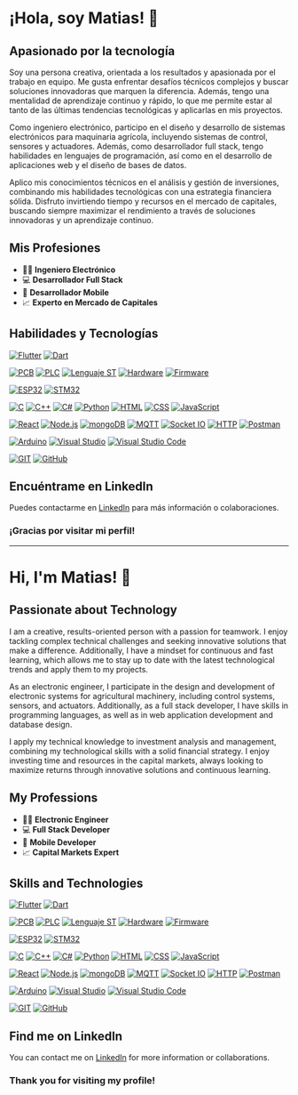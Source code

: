 # ¡Hola, soy Matias! 👋

## Apasionado por la tecnología

Soy una persona creativa, orientada a los resultados y apasionada por el trabajo en equipo. Me gusta enfrentar desafíos técnicos complejos y buscar soluciones innovadoras que marquen la diferencia. Además, tengo una mentalidad de aprendizaje continuo y rápido, lo que me permite estar al tanto de las últimas tendencias tecnológicas y aplicarlas en mis proyectos.

Como ingeniero electrónico, participo en el diseño y desarrollo de sistemas electrónicos para maquinaria agrícola, incluyendo sistemas de control, sensores y actuadores. Además, como desarrollador full stack, tengo habilidades en lenguajes de programación, así como en el desarrollo de aplicaciones web y el diseño de bases de datos.

Aplico mis conocimientos técnicos en el análisis y gestión de inversiones, combinando mis habilidades tecnológicas con una estrategia financiera sólida. Disfruto invirtiendo tiempo y recursos en el mercado de capitales, buscando siempre maximizar el rendimiento a través de soluciones innovadoras y un aprendizaje continuo.

## Mis Profesiones

- 👨‍🔧 **Ingeniero Electrónico**
- 💻 **Desarrollador Full Stack**
- 📱 **Desarrollador Mobile**
- 📈 **Experto en Mercado de Capitales**

## Habilidades y Tecnologías

[![Flutter](https://img.shields.io/badge/Flutter-02569B?style=for-the-badge&logo=flutter&logoColor=white)](#)
[![Dart](https://img.shields.io/badge/Dart-0175C2?style=for-the-badge&logo=dart&logoColor=white)](#)

[![PCB](https://img.shields.io/badge/PCB-00C853?style=for-the-badge&logoColor=white)](#)
[![PLC](https://img.shields.io/badge/PLC-FF6F00?style=for-the-badge&logoColor=white)](#)
[![Lenguaje ST](https://img.shields.io/badge/Lenguaje%20ST-8C8C8C?style=for-the-badge&logoColor=white)](#)
[![Hardware](https://img.shields.io/badge/Hardware-607D8B?style=for-the-badge&logoColor=white)](#)
[![Firmware](https://img.shields.io/badge/Firmware-795548?style=for-the-badge&logoColor=white)](#)

[![ESP32](https://img.shields.io/badge/espressif-E7352C?style=for-the-badge&logo=espressif&logoColor=white)](#)
[![STM32](https://img.shields.io/badge/STM32-03234B?style=for-the-badge&logo=stmicroelectronics&logoColor=white)](#)

[![C](	https://img.shields.io/badge/C-00599C?style=for-the-badge&logo=c&logoColor=white)](#)
[![C++](https://img.shields.io/badge/C%2B%2B-00599C?style=for-the-badge&logo=c%2B%2B&logoColor=white)](#)
[![C#](https://img.shields.io/badge/C%23-239120?style=for-the-badge&logo=csharp&logoColor=white)](#)
[![Python](https://img.shields.io/badge/Python-FFD43B?style=for-the-badge&logo=python&logoColor=blue)](#)
[![HTML](https://img.shields.io/badge/HTML5-E34F26?style=for-the-badge&logo=html5&logoColor=white)](#)
[![CSS](https://img.shields.io/badge/CSS3-1572B6?style=for-the-badge&logo=css3&logoColor=white)](#)
[![JavaScript](https://img.shields.io/badge/JavaScript-323330?style=for-the-badge&logo=javascript&logoColor=F7DF1E)](#)

[![React](https://img.shields.io/badge/React-20232A?style=for-the-badge&logo=react&logoColor=61DAFB)](#)
[![Node.js](https://img.shields.io/badge/Node%20js-339933?style=for-the-badge&logo=nodedotjs&logoColor=white)](#)
[![mongoDB](https://img.shields.io/badge/MongoDB-4EA94B?style=for-the-badge&logo=mongodb&logoColor=white)](#)
[![MQTT](https://img.shields.io/badge/MQTT-660066?style=for-the-badge&logo=mqtt&logoColor=white)](#)
[![Socket IO](https://img.shields.io/badge/Socket.io-010101?&style=for-the-badge&logo=Socket.io&logoColor=white)](#)
[![HTTP](https://img.shields.io/badge/HTTP-005C97?style=for-the-badge&logo=http&logoColor=white)](#)
[![Postman](https://img.shields.io/badge/Postman-FF6C37?style=for-the-badge&logo=Postman&logoColor=white)](#)

[![Arduino](https://img.shields.io/badge/Arduino_IDE-00979D?style=for-the-badge&logo=arduino&logoColor=white)](#)
[![Visual Studio](https://img.shields.io/badge/Visual_Studio-5C2D91?style=for-the-badge&logo=visual%20studio&logoColor=white)](#)
[![Visual Studio Code](https://img.shields.io/badge/Visual_Studio_Code-0078D4?style=for-the-badge&logo=visual%20studio%20code&logoColor=white)](#)

[![GIT](https://img.shields.io/badge/GIT-E44C30?style=for-the-badge&logo=git&logoColor=white)](#)
[![GitHub](https://img.shields.io/badge/GitHub-100000?style=for-the-badge&logo=github&logoColor=white)](#)

## Encuéntrame en LinkedIn

Puedes contactarme en [LinkedIn](https://www.linkedin.com/in/mat%C3%ADas-cazanave/) para más información o colaboraciones.


### ¡Gracias por visitar mi perfil!


-------------------------------

# Hi, I'm Matias! 👋

## Passionate about Technology

I am a creative, results-oriented person with a passion for teamwork. I enjoy tackling complex technical challenges and seeking innovative solutions that make a difference. Additionally, I have a mindset for continuous and fast learning, which allows me to stay up to date with the latest technological trends and apply them to my projects.

As an electronic engineer, I participate in the design and development of electronic systems for agricultural machinery, including control systems, sensors, and actuators. Additionally, as a full stack developer, I have skills in programming languages, as well as in web application development and database design.

I apply my technical knowledge to investment analysis and management, combining my technological skills with a solid financial strategy. I enjoy investing time and resources in the capital markets, always looking to maximize returns through innovative solutions and continuous learning.

## My Professions

- 👨‍🔧 **Electronic Engineer**
- 💻 **Full Stack Developer**
- 📱 **Mobile Developer**
- 📈 **Capital Markets Expert**

## Skills and Technologies

[![Flutter](https://img.shields.io/badge/Flutter-02569B?style=for-the-badge&logo=flutter&logoColor=white)](#)
[![Dart](https://img.shields.io/badge/Dart-0175C2?style=for-the-badge&logo=dart&logoColor=white)](#)

[![PCB](https://img.shields.io/badge/PCB-00C853?style=for-the-badge&logoColor=white)](#)
[![PLC](https://img.shields.io/badge/PLC-FF6F00?style=for-the-badge&logoColor=white)](#)
[![Lenguaje ST](https://img.shields.io/badge/Lenguaje%20ST-8C8C8C?style=for-the-badge&logoColor=white)](#)
[![Hardware](https://img.shields.io/badge/Hardware-607D8B?style=for-the-badge&logoColor=white)](#)
[![Firmware](https://img.shields.io/badge/Firmware-795548?style=for-the-badge&logoColor=white)](#)

[![ESP32](https://img.shields.io/badge/espressif-E7352C?style=for-the-badge&logo=espressif&logoColor=white)](#)
[![STM32](https://img.shields.io/badge/STM32-03234B?style=for-the-badge&logo=stmicroelectronics&logoColor=white)](#)

[![C](	https://img.shields.io/badge/C-00599C?style=for-the-badge&logo=c&logoColor=white)](#)
[![C++](https://img.shields.io/badge/C%2B%2B-00599C?style=for-the-badge&logo=c%2B%2B&logoColor=white)](#)
[![C#](https://img.shields.io/badge/C%23-239120?style=for-the-badge&logo=csharp&logoColor=white)](#)
[![Python](https://img.shields.io/badge/Python-FFD43B?style=for-the-badge&logo=python&logoColor=blue)](#)
[![HTML](https://img.shields.io/badge/HTML5-E34F26?style=for-the-badge&logo=html5&logoColor=white)](#)
[![CSS](https://img.shields.io/badge/CSS3-1572B6?style=for-the-badge&logo=css3&logoColor=white)](#)
[![JavaScript](https://img.shields.io/badge/JavaScript-323330?style=for-the-badge&logo=javascript&logoColor=F7DF1E)](#)

[![React](https://img.shields.io/badge/React-20232A?style=for-the-badge&logo=react&logoColor=61DAFB)](#)
[![Node.js](https://img.shields.io/badge/Node%20js-339933?style=for-the-badge&logo=nodedotjs&logoColor=white)](#)
[![mongoDB](https://img.shields.io/badge/MongoDB-4EA94B?style=for-the-badge&logo=mongodb&logoColor=white)](#)
[![MQTT](https://img.shields.io/badge/MQTT-660066?style=for-the-badge&logo=mqtt&logoColor=white)](#)
[![Socket IO](https://img.shields.io/badge/Socket.io-010101?&style=for-the-badge&logo=Socket.io&logoColor=white)](#)
[![HTTP](https://img.shields.io/badge/HTTP-005C97?style=for-the-badge&logo=http&logoColor=white)](#)
[![Postman](https://img.shields.io/badge/Postman-FF6C37?style=for-the-badge&logo=Postman&logoColor=white)](#)

[![Arduino](https://img.shields.io/badge/Arduino_IDE-00979D?style=for-the-badge&logo=arduino&logoColor=white)](#)
[![Visual Studio](https://img.shields.io/badge/Visual_Studio-5C2D91?style=for-the-badge&logo=visual%20studio&logoColor=white)](#)
[![Visual Studio Code](https://img.shields.io/badge/Visual_Studio_Code-0078D4?style=for-the-badge&logo=visual%20studio%20code&logoColor=white)](#)

[![GIT](https://img.shields.io/badge/GIT-E44C30?style=for-the-badge&logo=git&logoColor=white)](#)
[![GitHub](https://img.shields.io/badge/GitHub-100000?style=for-the-badge&logo=github&logoColor=white)](#)

## Find me on LinkedIn

You can contact me on [LinkedIn](https://www.linkedin.com/in/mat%C3%ADas-cazanave/) for more information or collaborations.


### Thank you for visiting my profile!
